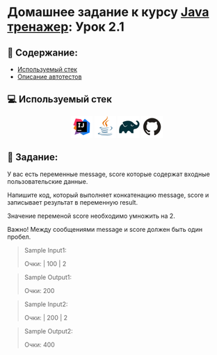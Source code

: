 # Домашнее задание к курсу [Java тренажер](https://stepik.org/course/182389/syllabus?search=7262451423): Урок 2.1
## :scroll: Содержание:

- [Используемый стек](#computer-используемый-стек)
- [Описание автотестов](#pushpin-Задание)

##  :computer: Используемый стек

<p align="center">
<a href="https://www.jetbrains.com/idea/"><img src="media/logo/Intelij_IDEA.svg" width="50" height="50"  alt="IDEA"/></a>
<a href="https://www.java.com/"><img src="media/logo/Java.svg" width="50" height="50"  alt="JAVA"/></a>
<a href="https://gradle.org/"><img src="media/logo/Gradle.svg" width="50" height="50"  alt="Gradle"/></a>
<a href="https://github.com/"><img src="media/logo/GitHub.svg" width="50" height="50"  alt="GITHUB"/></a>

## :pushpin: Задание:
У вас есть переменные message, score которые содержат входные пользовательские данные.

Напишите код, который выполняет конкатенацию message, score и записывает результат в переменную result.

Значение переменой score необходимо умножить на 2.

Важно! Между сообщениями message и score должен быть один пробел.
>Sample Input1:
>
>Очки: | 100 | 2

>Sample Output1:
>
>Очки: 200

>Sample Input2:
>
>Очки: | 200 | 2

>Sample Output2:
>
>Очки: 400